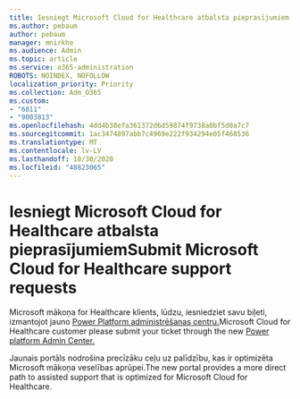 ```yaml
---
title: Iesniegt Microsoft Cloud for Healthcare atbalsta pieprasījumiem
ms.author: pebaum
author: pebaum
manager: mnirkhe
ms.audience: Admin
ms.topic: article
ms.service: o365-administration
ROBOTS: NOINDEX, NOFOLLOW
localization_priority: Priority
ms.collection: Adm_O365
ms.custom:
- "6811"
- "9003813"
ms.openlocfilehash: 4dd4b38efa361372d6d59874f9738a0bf5d0a7c7
ms.sourcegitcommit: 1ac3474897abb7c4969e222f934294e05f468536
ms.translationtype: MT
ms.contentlocale: lv-LV
ms.lasthandoff: 10/30/2020
ms.locfileid: "48823065"
---
```

# <a name="submit-microsoft-cloud-for-healthcare-support-requests"></a><span data-ttu-id="59c7d-102">Iesniegt Microsoft Cloud for Healthcare atbalsta pieprasījumiem</span><span class="sxs-lookup"><span data-stu-id="59c7d-102">Submit Microsoft Cloud for Healthcare support requests</span></span>

<span data-ttu-id="59c7d-103">Microsoft mākoņa for Healthcare klients, lūdzu, iesniedziet savu biļeti, izmantojot jauno [Power Platform administrēšanas centru.](https://admin.powerplatform.microsoft.com/support?newTicket&product=Flow)</span><span class="sxs-lookup"><span data-stu-id="59c7d-103">Microsoft Cloud for Healthcare  customer please submit your ticket through the new [Power platform Admin Center.](https://admin.powerplatform.microsoft.com/support?newTicket&product=Flow)</span></span>

<span data-ttu-id="59c7d-104">Jaunais portāls nodrošina precīzāku ceļu uz palīdzību, kas ir optimizēta Microsoft mākoņa veselības aprūpei.</span><span class="sxs-lookup"><span data-stu-id="59c7d-104">The new portal provides a more direct path to assisted support that is optimized for  Microsoft Cloud for Healthcare.</span></span>
